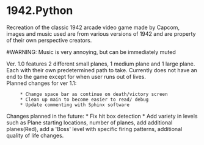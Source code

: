 # 1942.Python
Recreation of the classic 1942 arcade video game made by Capcom, images and music used are from various versions of 1942 and are property 
of their own perspective creators.

#WARNING: Music is very annoying, but can be immediately muted 

Ver. 1.0 features 2 different small planes, 1 medium plane and 1 large plane. Each with their own predetermined path to take. Currently 
does not have an end to the game except for when user runs out of lives.  
  Planned changes for ver 1.1:

         * Change space bar as continue on death/victory screen
         * Clean up main to become easier to read/ debug
         * Update commenting with Sphinx software
     
  Changes planned in the future:
    * Fix hit box detection
    * Add variety in levels such as
          Plane starting locations, number of planes, add additional planes(Red), add a 'Boss' level with specific firing patterns, 
          additional quality of life changes.
          
        
